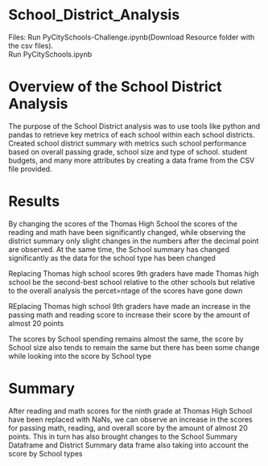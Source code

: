 



# School_District_Analysis
Files:  Run PyCitySchools-Challenge.ipynb(Download Resource folder with the csv files).                     
        Run PyCitySchools.ipynb
# Overview of the School District Analysis

The purpose of the School District analysis was to use tools like python and pandas to retrieve key metrics of each school within each school districts. Created school district summary with metrics such school performance based on overall passing grade, school size and type of school. student budgets, and many more attributes by creating a data frame from the CSV file provided. 


# Results

By changing the scores of the Thomas High School the scores of the reading and math have been significantly changed, while observing the district summary only slight changes in the numbers after the decimal point are observed. At the same time, the School summary has changed significantly as the data for the school type has been changed

Replacing Thomas high school scores 9th graders have made Thomas high school be the second-best school relative to the other schools but relative to the overall analysis the percet=ntage of the scores have gone down

REplacing Thomas high school 9th graders have made an increase in the passing math and reading score to increase their score by the amount of almost 20 points

The scores by School spending remains almost the same, the score by School size also tends to remain the same but there has been some change while looking into the score by School type 

# Summary

After reading and math scores for the ninth grade at Thomas High School have been replaced with NaNs, we can observe an increase in the scores for passing math, reading, and overall score by the amount of almost 20 points. This in turn has also brought changes to the School Summary Dataframe and District Summary data frame also taking into account the score by School types

​

